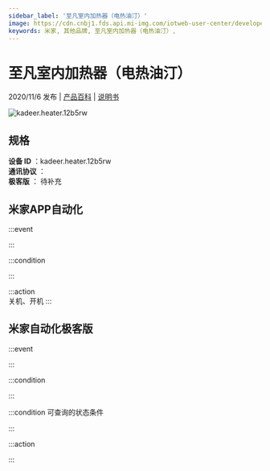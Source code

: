 ```yaml
---
sidebar_label: '至凡室内加热器（电热油汀）'
image: https://cdn.cnbj1.fds.api.mi-img.com/iotweb-user-center/developer_1679047807848AvGjPrsy.png?GalaxyAccessKeyId=AKVGLQWBOVIRQ3XLEW&Expires=9223372036854775807&Signature=q81UMGrJ6XblYtfn68+rffIXa7M=
keywords: 米家, 其他品牌, 至凡室内加热器（电热油汀）, 
---
```

# 至凡室内加热器（电热油汀）

2020/11/6 发布 | [产品百科](https://home.mi.com/webapp/content/baike/product/index.html?model=kadeer.heater.12b5rw/) | [说明书](https://home.mi.com/views/introduction.html?model=kadeer.heater.12b5rw&region=cn)

![kadeer.heater.12b5rw](https://cdn.cnbj1.fds.api.mi-img.com/iotweb-user-center/developer_1679047807848AvGjPrsy.png?GalaxyAccessKeyId=AKVGLQWBOVIRQ3XLEW&Expires=9223372036854775807&Signature=q81UMGrJ6XblYtfn68+rffIXa7M=)

## 规格  
> 
**设备 ID** ：kadeer.heater.12b5rw  
**通讯协议** ：  
**极客版**  ： 待补充 


## 米家APP自动化  

:::event  

:::

:::condition  

:::

:::action   
关机、开机
:::

## 米家自动化极客版  

:::event  

:::

:::condition  

:::

:::condition 可查询的状态条件  

:::

:::action  

:::

        
